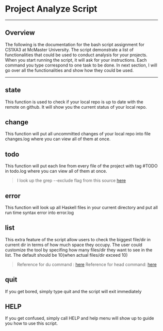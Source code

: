 # Project Analyze Script
---
## Overview
The following is the documentation for the bash script assignment for CS1XA3 at McMaster University. The script demonstrate a list of functionalities that could be used to conduct analysis for your projects. When you start running the script, it will ask for your instructions. Each command you type correspond to one task to be done. In next section, I will go over all the functionalities and show how they could be used.

---
## state
This function is used to check if your local repo is up to date with the remote on github. It will show you the current status of your local repo.

## change
This function will put all uncommitted changes of your local repo into file changes.log where you can view all of them at once.

## todo
This function will put each line from every file of the project with tag #TODO in todo.log where you can view all of them at once.

> I look up the grep --exclude flag from this source [here](https://gist.github.com/a1phanumeric/5346170) 
## error
This function will look up all Haskell files in your current directory and put all run time syntax error into error.log

## list
This extra feature of the script allow users to check the biggest file/dir in current dir in terms of how much space they occupy. The user could customize the tool by specifing how many files/dir they want to see in the list. The default should be 10(when actual files/dir exceed 10)

> Reference for du command : [here](http://www.linfo.org/du.html)
> Reference for head command: [here](http://www.linfo.org/head.html) 
## quit
If you get bored, simply type quit and the script will exit immediately

## HELP

If you get confused, simply call HELP and help menu will show up to guide you how to use this script.


